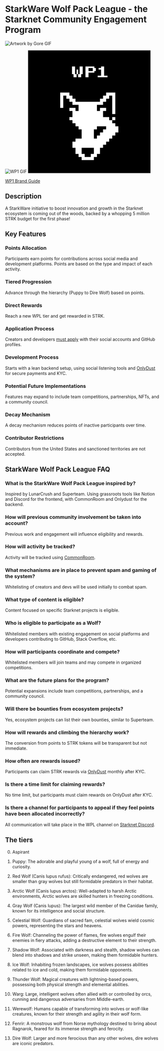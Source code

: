 # StarkWare Wolf Pack League - the Starknet Community Engagement Program

![Artwork by Gore GIF](https://prod-files-secure.s3.us-west-2.amazonaws.com/986c6520-2443-4dc1-b1b6-ebb3f327c341/0782dbfd-140d-4fee-bcfc-46b3fe55d0fb/Opera_senza_titolo_205.gif)

![WP1 GIF](assets/wp1.gif)
![WP1 Logo](assets/WP1%20logo.png)

[WP1 Brand Guide](assets/WP1%20Brand%20Guide.pdf)

## Description

A StarkWare initiative to boost innovation and growth in the Starknet ecosystem is coming out of the woods, backed by a whopping 5 million STRK budget for the first phase!

## Key Features

### Points Allocation
Participants earn points for contributions across social media and development platforms. Points are based on the type and impact of each activity.

### Tiered Progression
Advance through the hierarchy (Puppy to Dire Wolf) based on points.

### Direct Rewards
Reach a new WPL tier and get rewarded in STRK.

### Application Process
Creators and developers [must apply](http://www.starknet.io/wpl) with their social accounts and GitHub profiles.

### Development Process
Starts with a lean backend setup, using social listening tools and [OnlyDust](https://app.onlydust.com/) for secure payments and KYC.

### Potential Future Implementations
Features may expand to include team competitions, partnerships, NFTs, and a community council.

### Decay Mechanism
A decay mechanism reduces points of inactive participants over time.

### Contributor Restrictions
Contributors from the United States and sanctioned territories are not accepted.

## StarkWare Wolf Pack League FAQ

### What is the StarkWare Wolf Pack League inspired by?
Inspired by LunarCrush and Superteam. Using grassroots tools like Notion and Discord for the frontend, with CommonRoom and Onlydust for the backend.

### How will previous community involvement be taken into account?
Previous work and engagement will influence eligibility and rewards.

### How will activity be tracked?
Activity will be tracked using [CommonRoom](https://www.commonroom.io/).

### What mechanisms are in place to prevent spam and gaming of the system?
Whitelisting of creators and devs will be used initially to combat spam.

### What type of content is eligible?
Content focused on specific Starknet projects is eligible.

### Who is eligible to participate as a Wolf?
Whitelisted members with existing engagement on social platforms and developers contributing to GitHub, Stack Overflow, etc.

### How will participants coordinate and compete?
Whitelisted members will join teams and may compete in organized competitions.

### What are the future plans for the program?
Potential expansions include team competitions, partnerships, and a community council.

### Will there be bounties from ecosystem projects?
Yes, ecosystem projects can list their own bounties, similar to Superteam.

### How will rewards and climbing the hierarchy work?
The conversion from points to STRK tokens will be transparent but not immediate.

### How often are rewards issued?
Participants can claim STRK rewards via [OnlyDust](https://www.onlydust.com/) monthly after KYC.

### Is there a time limit for claiming rewards?
No time limit, but participants must claim rewards on OnlyDust after KYC.

### Is there a channel for participants to appeal if they feel points have been allocated incorrectly?
All communication will take place in the WPL channel on [Starknet Discord](https://starknet.io/discord).

## The tiers

0. Aspirant

1. Puppy: The adorable and playful young of a wolf, full of energy and curiosity.

2. Red Wolf (Canis lupus rufus): Critically endangered, red wolves are smaller than gray wolves but still formidable predators in their habitat.

3. Arctic Wolf (Canis lupus arctos): Well-adapted to harsh Arctic environments, Arctic wolves are skilled hunters in freezing conditions.

4. Gray Wolf (Canis lupus): The largest wild member of the Canidae family, known for its intelligence and social structure.

5. Celestial Wolf: Guardians of sacred fam, celestial wolves wield cosmic powers, representing the stars and heavens.

6. Fire Wolf: Channeling the power of flames, fire wolves engulf their enemies in fiery attacks, adding a destructive element to their strength.

7. Shadow Wolf: Associated with darkness and stealth, shadow wolves can blend into shadows and strike unseen, making them formidable hunters.

8. Ice Wolf: Inhabiting frozen landscapes, ice wolves possess abilities related to ice and cold, making them formidable opponents.

9. Thunder Wolf: Magical creatures with lightning-based powers, possessing both physical strength and elemental abilities.

10. Warg: Large, intelligent wolves often allied with or controlled by orcs, cunning and dangerous adversaries from Middle-earth.

11. Werewolf: Humans capable of transforming into wolves or wolf-like creatures, known for their strength and agility in their wolf form.

12. Fenrir: A monstrous wolf from Norse mythology destined to bring about Ragnarok, feared for its immense strength and ferocity.

13. Dire Wolf: Larger and more ferocious than any other wolves, dire wolves are iconic predators.


